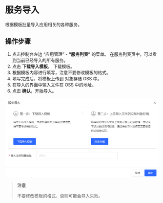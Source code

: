 # 服务导入
根据模板批量导入应用相关的各种服务。

## 操作步骤
1. 点击控制台左边 “应用管理” - **“服务列表”** 的菜单。 在服务列表页中，可以看到当前已经导入的所有服务。
2. 点击 **下载导入模板**， 下载模板。
3. 根据模板内容进行填写，注意不要修改模板的格式。
4. 填写完成后，将模板上传到 对象存储 OSS 中。
5. 在导入的界面中输入文件在 OSS 中的地址。
6. 点击 **确认**，开始导入。

![](../../../../../image/AMC/services-import.png)

> **注意**
>
> 不要修改模板的格式，否则可能会导入失败。
